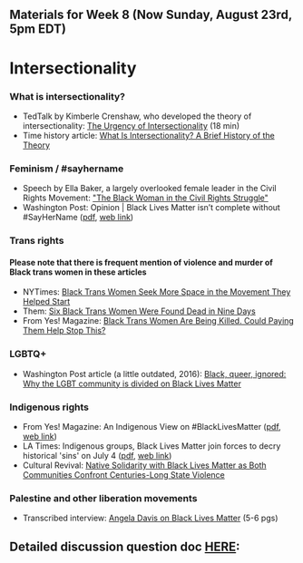 ## Materials for Week 8 (Now Sunday, August 23rd, 5pm EDT)
# Intersectionality

### What is intersectionality?
- TedTalk by Kimberle Crenshaw, who developed the theory of intersectionality: <a href="https://www.ted.com/talks/kimberle_crenshaw_the_urgency_of_intersectionality">The Urgency of Intersectionality</a> (18 min)
- Time history article: <a href='https://time.com/5560575/intersectionality-theory/
'>What Is Intersectionality? A Brief History of the Theory</a>

### Feminism / #sayhername
- Speech by Ella Baker, a largely overlooked female leader in the Civil Rights Movement: <a href="https://awpc.cattcenter.iastate.edu/2019/08/09/the-black-woman-in-the-civil-rights-struggle-1969/">"The Black Woman in the Civil Rights Struggle"</a>
- Washington Post: <a>Opinion | Black Lives Matter isn’t complete without #SayHerName</a> (<a href="">pdf</a>, <a href="https://www.washingtonpost.com/opinions/2020/07/19/black-lives-matter-isnt-complete-without-sayhername/">web link</a>)

### Trans rights
#### Please note that there is frequent mention of violence and murder of Black trans women in these articles
- NYTimes: <a href="">Black Trans Women Seek More Space in the Movement They Helped Start</a>
- Them: <a href="https://www.them.us/story/six-black-trans-women-were-found-dead-in-nine-days">Six Black Trans Women Were Found Dead in Nine Days</a>
- From Yes! Magazine: <a href="">Black Trans Women Are Being Killed. Could Paying Them Help Stop This?</a>

### LGBTQ+
- Washington Post article (a little outdated, 2016): <a href="">Black, queer, ignored: Why the LGBT community is divided on Black Lives Matter</a>

### Indigenous rights
- From Yes! Magazine: An Indigenous View on #BlackLivesMatter (<a href="">pdf</a>, <a href="https://www.yesmagazine.org/social-justice/2014/12/06/indigenous-view-black-lives-matter-leanne-simpson/">web link</a>)
- LA Times: Indigenous groups, Black Lives Matter join forces to decry historical 'sins' on July 4  (<a href=''>pdf</a>, <a href='https://www.latimes.com/california/story/2020-07-04/indigenous-groups-black-lives-matters-join-forces-to-mark-historical-sins-on-july-4th'>web link</a>)
- Cultural Revival: <a href="https://www.culturalsurvival.org/news/native-solidarity-black-lives-matter-both-communities-confront-centuries-long-state-violence">Native Solidarity with Black Lives Matter as Both Communities Confront Centuries-Long State Violence </a>

### Palestine and other liberation movements
- Transcribed interview: <a href="https://www.newframe.com/angela-davis-on-black-lives-matter/">Angela Davis on Black Lives Matter</a> (5-6 pgs)



## Detailed discussion question doc [HERE](): 
